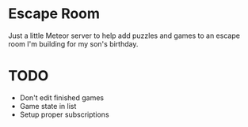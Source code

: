 Escape Room
===========
Just a little Meteor server to help add puzzles and games to an
escape room I'm building for my son's birthday.


TODO
====
* Don't edit finished games
* Game state in list
* Setup proper subscriptions